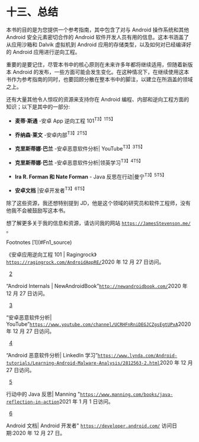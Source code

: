 # 十三、总结

本书的目的是为您提供一个参考指南，其中包含了对与 Android 操作系统和其他 Android 安全元素密切合作的 Android 软件开发人员有用的信息。这本书涵盖了从应用沙箱和 Dalvik 虚拟机到 Android 应用的存储类型，以及如何对已经编译好的 Android 应用进行逆向工程。

重要的是要记住，尽管本书中的核心原则在未来许多年都将继续适用，但随着新版本 Android 的发布，一些方面可能会发生变化。在这种情况下，在继续使用这本书作为参考指南的同时，也要回顾分散在整本书中的脚注，以建立在所涵盖的领域之上。

还有大量其他令人惊叹的资源来支持你在 Android 编程、内部和逆向工程方面的知识；以下是其中的一部分:

*   **麦蒂·斯通** -安卓 App 逆向工程 101<sup>T3】1T5】</sup>

*   **乔纳森·莱文** -安卓内部<sup>T3】2T5】</sup>

*   **克里斯蒂娜·巴兰** -安卓恶意软件分析| YouTube<sup>T3】3T5】</sup>

*   **克里斯蒂娜·巴兰** -安卓恶意软件分析|领英学习<sup>T3】4T5】</sup>

*   **Ira R. Forman 和 Nate Forman** - Java 反思在行动|曼宁<sup>T3】5T5】</sup>

*   **安卓文档** |安卓开发者<sup>T3】6T5】</sup>

除了这些资源，我还想特别提到 JD，他是这个领域的研究员和软件工程师，没有他我不会被鼓励写这本书。

想了解更多关于我的信息和资源，请访问我的网站 [`https://JamesStevenson.me/`](https://jamesstevenson.me/) 。

<aside aria-label="Footnotes" class="FootnoteSection" epub:type="footnotes">Footnotes [1](#Fn1_source)

《安卓应用逆向工程 101 | Ragingrock》[`https://ragingrock.com/AndroidAppRE/`](https://ragingrock.com/AndroidAppRE/)2020 年 12 月 27 日访问。

  [2](#Fn2_source)

“Android Internals | NewAndroidBook”[`http://newandroidbook.com/`](http://newandroidbook.com/)2020 年 12 月 27 日访问。

  [3](#Fn3_source)

“安卓恶意软件分析| YouTube”[`https://www.youtube.com/channel/UCRHFnRniDEGJCZgsEgtUPxA`](https://www.youtube.com/channel/UCRHFnRniDEGJCZgsEgtUPxA)2020 年 12 月 27 日访问。

  [4](#Fn4_source)

“Android 恶意软件分析| LinkedIn 学习”[`https://www.lynda.com/Android-tutorials/Learning-Android-Malware-Analysis/2812563-2.html`](https://www.lynda.com/Android-tutorials/Learning-Android-Malware-Analysis/2812563-2.html)2020 年 12 月 27 日访问。

  [5](#Fn5_source)

行动中的 Java 反思| Manning "[`https://www.manning.com/books/java-reflection-in-action`](https://www.manning.com/books/java-reflection-in-action)2021 年 1 月 1 日访问。

  [6](#Fn6_source)

Android 文档| Android 开发者" [`https://developer.android.com/`](https://developer.android.com/) 访问日期:2020 年 12 月 27 日。

 </aside>